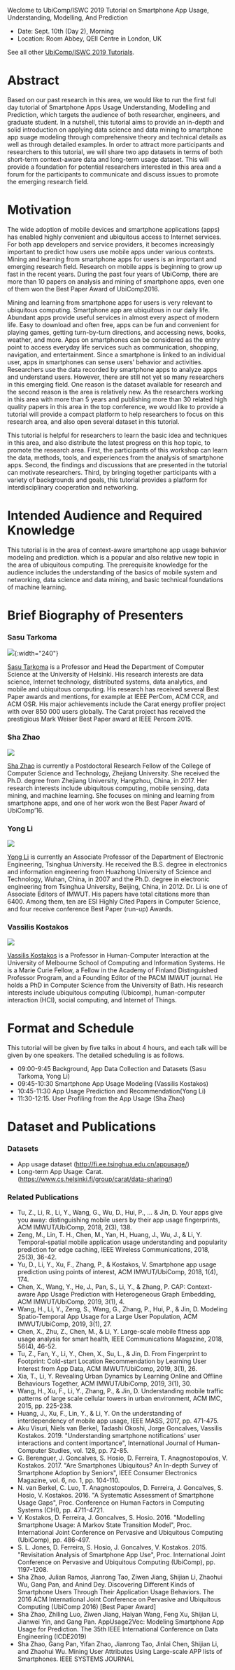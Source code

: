 
Weclome to UbiComp/ISWC 2019 Tutorial on Smartphone App Usage, Understanding, Modelling, And Prediction
* Date: Sept. 10th (Day 2), Morning
* Location: Room Abbey, QEII Centre in London, UK

See all other [UbiComp/ISWC 2019 Tutorials](http://ubicomp.org/ubicomp2019/program_tutorials.html).


# Abstract

Based on our past research in this area, we would like to run the first full day tutorial of Smartphone Apps Usage Understanding, Modelling and Prediction, which targets the audience of both researcher, engineers, and graduate student. In a nutshell, this tutorial aims to provide an in-depth and solid introduction on applying data science and data mining to smartphone app suage modeling through comprehensive theory and technical details as well as through detailed examples. In order to attract more participants and researchers to this tutorial, we will share two app datasets in terms of both short-term context-aware data and long-term usage dataset. This will provide a foundation for potential researchers interested in this area and a forum for the participants to communicate and discuss issues to promote the emerging research field.


# Motivation

The wide adoption of mobile devices and smartphone applications (apps) has enabled highly convenient and ubiquitous access to Internet services. For both app developers and service providers, it becomes increasingly important to predict how users use mobile apps under various contexts. Mining and learning from smartphone apps for users is an important and emerging research field. Research on mobile apps is beginning to grow up fast in the recent years. During the past four years of UbiComp, there are more than 10 papers on analysis and mining of smartphone apps, even one of them won the Best Paper Award of UbiComp2016.

Mining and learning from smartphone apps for users is very relevant to ubiquitous computing. Smartphone app are ubiquitous in our daily life. Abundant apps provide useful services in almost every aspect of modern life. Easy to download and often free, apps can be fun and convenient for playing games, getting turn-by-turn directions, and accessing news, books, weather, and more. Apps on smartphones can be considered as the entry point to access everyday life services such as communication, shopping, navigation, and entertainment. Since a smartphone is linked to an individual user, apps in smartphones can sense users’ behavior and activities. Researchers use the data recorded by smartphone apps to analyze apps and understand users. However, there are still not yet so many researchers in this emerging field. One reason is the dataset available for research and the second reason is the area is relatively new. As the researchers working in this area with more than 5 years and publishing more than 30 related high quality papers in this area in the top conference, we would like to provide a tutorial will provide a compact platform to help researchers to focus on this research area, and also open several dataset in this tutorial.

This tutorial is helpful for researchers to learn the basic idea and techniques in this area, and also distribute the latest progress on this hop topic, to promote the research area. First, the participants of this workshop can learn the data, methods, tools, and experiences from the analysis of smartphone apps. Second, the findings and discussions that are presented in the tutorial can motivate researchers. Third, by bringing together participants with a variety of backgrounds and goals, this tutorial provides a platform for interdisciplinary cooperation and networking. 




# Intended Audience and Required Knowledge

This tutorial is in the area of context-aware smartphone app usage behavior modeling and prediction. which is a popular and also relative new topic in the area of ubiquitous computing. The prerequisite knowledge for the audience includes the understanding of the basics of mobile system and networking, data science and data mining, and basic technical foundations of machine learning.

# Brief Biography of Presenters


### Sasu Tarkoma
![](images/sasu.png?raw=true){:width="240"}

[Sasu Tarkoma](https://www.cs.helsinki.fi/u/starkoma/) is a Professor and Head the Department of Computer Science at the University of Helsinki. His research interests are data science, Internet technology, distributed systems, data analytics, and mobile and ubiquitous computing. His research has received several Best Paper awards and mentions, for example at IEEE PerCom, ACM CCR, and ACM OSR. His major achievements include the Carat energy profiler project with over 850 000 users globally. The Carat project has received the prestigious Mark Weiser Best Paper award at IEEE Percom 2015. 

### Sha Zhao
![](images/sha.png?raw=true)

[Sha Zhao](http://www.shazhao.net/) is currently a Postdoctoral Research Fellow of the College of Computer Science and Technology, Zhejiang University. She received the Ph.D. degree from Zhejiang University, Hangzhou, China, in 2017. Her research interests include ubiquitous computing, mobile sensing, data mining, and machine learning. She focuses on mining and learning from smartphone apps, and one of her work won the Best Paper Award of UbiComp’16. 



### Yong Li

![](images/yong.png?raw=true)

[Yong Li](http://fi.ee.tsinghua.edu.cn/~liyong/) is currently an Associate Professor of the Department of Electronic Engineering, Tsinghua University. He received the B.S. degree in electronics and information engineering from Huazhong University of Science and Technology, Wuhan, China, in 2007 and the Ph.D. degree in electronic engineering from Tsinghua University, Beijing, China, in 2012. Dr. Li is one of Associate Editors of IMWUT. His papers have total citations more than 6400. Among them, ten are ESI Highly Cited Papers in Computer Science, and four receive conference Best Paper (run-up) Awards.

### Vassilis Kostakos
![](images/vassilis.png?raw=true)

[Vassilis Kostakos](https://people.eng.unimelb.edu.au/vkostakos/) is a Professor in Human-Computer Interaction at the University of Melbourne School of Computing and Information Systems. He is a Marie Curie Fellow, a Fellow in the Academy of Finland Distinguished Professor Program, and a Founding Editor of the PACM IMWUT journal. He holds a PhD in Computer Science from the University of Bath. His research interests include ubiquitous computing (Ubicomp), human-computer interaction (HCI), social computing, and Internet of Things.


# Format and Schedule 

This tutorial will be given by five talks in about 4 hours, and each talk will be given by one speakers. The detailed scheduling is as follows.
* 09:00-9:45 Background, App Data Collection and Datasets (Sasu Tarkoma, Yong Li)
* 09:45-10:30 Smartphone App Usage Modeling (Vassilis Kostakos)
* 10:45-11:30 App Usage Prediction and Recommendation(Yong Li)
* 11:30-12:15. User Profiling from the App Usage (Sha Zhao)


# Dataset and Publications
### Datasets
* App usage dataset (http://fi.ee.tsinghua.edu.cn/appusage/)
* Long-term App Usage: Carat. (https://www.cs.helsinki.fi/group/carat/data-sharing/)

### Related Publications
* Tu, Z., Li, R., Li, Y., Wang, G., Wu, D., Hui, P., ... & Jin, D. Your apps give you away: distinguishing mobile users by their app usage fingerprints, ACM IMWUT/UbiComp, 2018, 2(3), 138.
* Zeng, M., Lin, T. H., Chen, M., Yan, H., Huang, J., Wu, J., & Li, Y. Temporal-spatial mobile application usage understanding and popularity prediction for edge caching, IEEE Wireless Communications, 2018, 25(3), 36-42.
* Yu, D., Li, Y., Xu, F., Zhang, P., & Kostakos, V. Smartphone app usage prediction using points of interest, ACM IMWUT/UbiComp, 2018, 1(4), 174.
* Chen, X., Wang, Y., He, J., Pan, S., Li, Y., & Zhang, P. CAP: Context-aware App Usage Prediction with Heterogeneous Graph Embedding, ACM IMWUT/UbiComp, 2019, 3(1), 4.
* Wang, H., Li, Y., Zeng, S., Wang, G., Zhang, P., Hui, P., & Jin, D. Modeling Spatio-Temporal App Usage for a Large User Population, ACM IMWUT/UbiComp, 2019, 3(1), 27.
* Chen, X., Zhu, Z., Chen, M., & Li, Y. Large-scale mobile fitness app usage analysis for smart health, IEEE Communications Magazine, 2018, 56(4), 46-52.
* Tu, Z., Fan, Y., Li, Y., Chen, X., Su, L., & Jin, D. From Fingerprint to Footprint: Cold-start Location Recommendation by Learning User Interest from App Data, ACM IMWUT/UbiComp, 2019, 3(1), 26.
* Xia, T., Li, Y. Revealing Urban Dynamics by Learning Online and Offline Behaviours Together, ACM IMWUT/UbiComp, 2019, 3(1), 30.
* Wang, H., Xu, F., Li, Y., Zhang, P., & Jin, D. Understanding mobile traffic patterns of large scale cellular towers in urban environment, ACM IMC, 2015, pp. 225-238.
* Huang, J., Xu, F., Lin, Y., & Li, Y. On the understanding of interdependency of mobile app usage, IEEE MASS, 2017, pp. 471-475.
* Aku Visuri, Niels van Berkel, Tadashi Okoshi, Jorge Goncalves, Vassilis Kostakos. 2019. "Understanding smartphone notifications' user interactions and content importance", International Journal of Human-Computer Studies, vol. 128, pp. 72-85.
* G. Berenguer, J. Goncalves, S. Hosio, D. Ferreira, T. Anagnostopoulos, V. Kostakos. 2017. "Are Smartphones Ubiquitous? An In-depth Survey of Smartphone Adoption by Seniors", IEEE Consumer Electronics Magazine, vol. 6, no. 1, pp. 104-110.
* N. van Berkel, C. Luo, T. Anagnostopoulos, D. Ferreira, J. Goncalves, S. Hosio, V. Kostakos. 2016. "A Systematic Assessment of Smartphone Usage Gaps", Proc. Conference on Human Factors in Computing Systems (CHI), pp. 4711-4721.
* V. Kostakos, D. Ferreira, J. Goncalves, S. Hosio. 2016. "Modelling Smartphone Usage: A Markov State Transition Model", Proc. International Joint Conference on Pervasive and Ubiquitous Computing (UbiComp), pp. 486-497. 
* S. L. Jones, D. Ferreira, S. Hosio, J. Goncalves, V. Kostakos. 2015. "Revisitation Analysis of Smartphone App Use", Proc. International Joint Conference on Pervasive and Ubiquitous Computing (UbiComp), pp. 1197-1208. 
* Sha Zhao, Julian Ramos, Jianrong Tao, Ziwen Jiang, Shijian Li, Zhaohui Wu, Gang Pan, and Anind Dey. Discovering Different Kinds of Smartphone Users Through Their Application Usage Behaviors. The 2016 ACM International Joint Conference on Pervasive and Ubiquitous Computing (UbiComp 2016) [Best Paper Award]
* Sha Zhao, Zhiling Luo, Ziwen Jiang, Haiyan Wang, Feng Xu, Shijian Li, Jianwei Yin, and Gang Pan. AppUsage2Vec: Modeling Smartphone App Usage for Prediction. The 35th IEEE International Conference on Data Engineering (ICDE2019)
* Sha Zhao, Gang Pan, Yifan Zhao, Jianrong Tao, Jinlai Chen, Shijian Li, and Zhaohui Wu. Mining User Attributes Using Large-scale APP lists of Smartphones. IEEE SYSTEMS JOURNAL